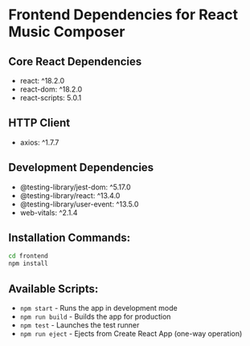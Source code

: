 # Frontend Dependencies for React Music Composer

## Core React Dependencies
- react: ^18.2.0
- react-dom: ^18.2.0
- react-scripts: 5.0.1

## HTTP Client
- axios: ^1.7.7

## Development Dependencies
- @testing-library/jest-dom: ^5.17.0
- @testing-library/react: ^13.4.0
- @testing-library/user-event: ^13.5.0
- web-vitals: ^2.1.4

## Installation Commands:
```bash
cd frontend
npm install
```

## Available Scripts:
- `npm start` - Runs the app in development mode
- `npm run build` - Builds the app for production
- `npm test` - Launches the test runner
- `npm run eject` - Ejects from Create React App (one-way operation)

